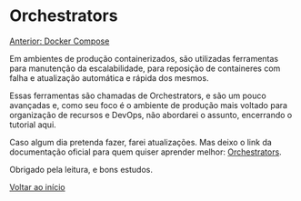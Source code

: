 # Orchestrators

[Anterior: Docker Compose](Docker-Compose.md)

Em ambientes de produção containerizados, são utilizadas ferramentas para manutenção da escalabilidade, para reposição de containeres com falha e atualização automática e rápida dos mesmos. 

Essas ferramentas são chamadas de Orchestrators, e são um pouco avançadas e, como seu foco é o ambiente de produção mais voltado para organização de recursos e DevOps, não abordarei o assunto, encerrando o tutorial aqui. 

Caso algum dia pretenda fazer, farei atualizações. Mas deixo o link da documentação oficial para quem quiser aprender melhor: [Orchestrators](https://docs.docker.com/get-started/orchestration/). 

Obrigado pela leitura, e bons estudos. 

[Voltar ao início](/)
